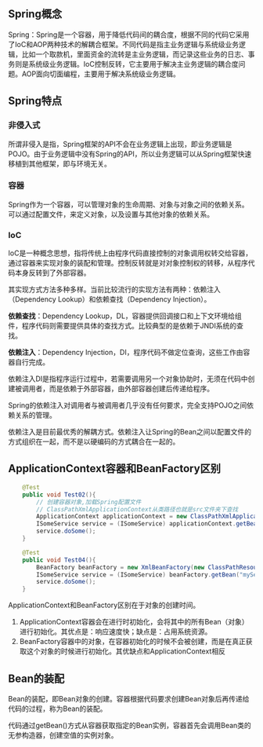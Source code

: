 ## Spring概念

Spring：Spring是一个容器，用于降低代码间的耦合度，根据不同的代码它采用了IoC和AOP两种技术的解耦合框架。不同代码是指主业务逻辑与系统级业务逻辑，比如一个取款机，里面资金的流转是主业务逻辑，而记录这些业务的日志、事务则是系统级业务逻辑。IoC控制反转，它主要用于解决主业务逻辑的耦合度问题。AOP面向切面编程，主要用于解决系统级业务逻辑。

## Spring特点

### 非侵入式
所谓非侵入是指，Spring框架的API不会在业务逻辑上出现，即业务逻辑是POJO。由于业务逻辑中没有Spring的API，所以业务逻辑可以从Spring框架快速移植到其他框架，即与环境无关。

### 容器
Spring作为一个容器，可以管理对象的生命周期、对象与对象之间的依赖关系。可以通过配置文件，来定义对象，以及设置与其他对象的依赖关系。

### IoC

IoC是一种概念思想，指将传统上由程序代码直接控制的对象调用权转交给容器，通过容器来实现对象的装配和管理。控制反转就是对对象控制权的转移，从程序代码本身反转到了外部容器。

其实现方式方法多种多样。当前比较流行的实现方法有两种：依赖注入（Dependency Lookup）和依赖查找（Dependency Injection）。

**依赖查找**：Dependency Lookup，DL，容器提供回调接口和上下文环境给组件，程序代码则需要提供具体的查找方式。比较典型的是依赖于JNDI系统的查找。

**依赖注入**：Dependency Injection，DI，程序代码不做定位查询，这些工作由容器自行完成。

依赖注入DI是指程序运行过程中，若需要调用另一个对象协助时，无须在代码中创建被调用者，而是依赖于外部容器，由外部容器创建后传递给程序。

Spring的依赖注入对调用者与被调用者几乎没有任何要求，完全支持POJO之间依赖关系的管理。

依赖注入是目前最优秀的解耦方式。依赖注入让Spring的Bean之间以配置文件的方式组织在一起，而不是以硬编码的方式耦合在一起的。

## ApplicationContext容器和BeanFactory区别

```Java
    @Test
    public void Test02(){
        // 创建容器对象,加载Spring配置文件
        // ClassPathXmlApplicationContext从类路径也就是src文件夹下查找
        ApplicationContext applicationContext = new ClassPathXmlApplicationContext("applicationContext.xml");
        ISomeService service = (ISomeService) applicationContext.getBean("myService");
        service.doSome();
    }

    @Test
    public void Test04(){
        BeanFactory beanFactory = new XmlBeanFactory(new ClassPathResource("applicationContext.xml"));
        ISomeService service = (ISomeService) beanFactory.getBean("myService");
        service.doSome();
    }
```

ApplicationContext和BeanFactory区别在于对象的创建时间。

1. ApplicationContext容器会在进行时初始化，会将其中的所有Bean（对象）进行初始化。其优点是：响应速度快；缺点是：占用系统资源。
2. BeanFactory容器中的对象，在容器初始化的时候不会被创建，而是在真正获取这个对象的时候进行初始化。其优缺点和ApplicationContext相反

## Bean的装配

Bean的装配，即Bean对象的创建。容器根据代码要求创建Bean对象后再传递给代码的过程，称为Bean的装配。

代码通过getBean()方式从容器获取指定的Bean实例，容器首先会调用Bean类的无参构造器，创建空值的实例对象。